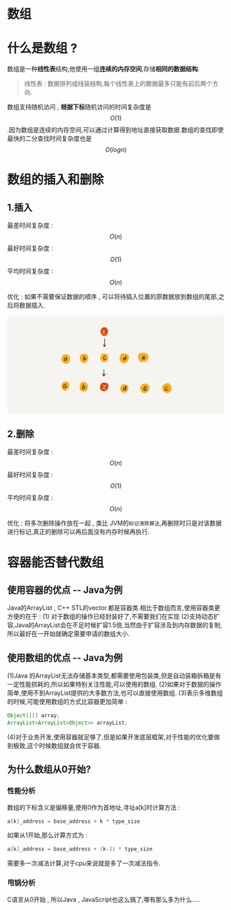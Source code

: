 # 数组



# 什么是数组 ? 

数组是一种**线性表**结构,他使用一组**连续的内存空间**,存储**相同的数据结构**.

> 线性表 : 数据排列成线装结构,每个线性表上的数据最多只能有前后两个方向.

数组支持随机访问 , **根据下标**随机访问的时间复杂度是$$O(1)$$.因为数组是连续的内存空间,可以通过计算得到地址直接获取数据.数组的查找即使最快的二分查找时间复杂度也是$$O(logn)$$

# 数组的插入和删除
## 1.插入
最差时间复杂度 : $$O(n)$$
最好时间复杂度 : $$O(1)$$
平均时间复杂度 : $$O(n)$$

优化 : 如果不需要保证数据的顺序 , 可以将待插入位置的原数据放到数组的尾部,之后将数据插入.

 ![img](../resources/数据结构/array_insert.jpg) 

## 2.删除

最差时间复杂度 : $$O(n)$$
最好时间复杂度 : $$O(1)$$
平均时间复杂度 : $$O(n)$$

优化 : 将多次删除操作放在一起 , 类比 JVM的`标记清除算法`,再删除时只是对该数据进行标记,真正的删除可以再后面没有内存时候再执行.

# 容器能否替代数组

## 使用容器的优点 -- Java为例
Java的ArrayList , C++ STL的vector.都是容器类.相比于数组而言,使用容器类更方便的在于 : 
(1) 对于数组的操作已经封装好了,不需要我们在实现
(2)支持动态扩容,Java的ArrayList会在不足时候扩容1.5倍,当然由于扩容涉及到内存数据的复制,所以最好在一开始就确定需要申请的数组大小.
## 使用数组的优点 -- Java为例
(1)Java 的ArrayList无法存储基本类型,都需要使用包装类,但是自动装箱拆箱是有一定性能损耗的,所以如果特别关注性能,可以使用的数组.
(2)如果对于数据的操作简单,使用不到ArrayList提供的大多数方法,也可以直接使用数组.
(3)表示多维数组的时候,可能使用数组的方式比容器更加简单 :
```java
Object[][] array;
ArrayList<ArrayList<Object>> arrayList;
```
(4)对于业务开发,使用容器就足够了,但是如果开发底层框架,对于性能的优化要做到极致,这个时候数组就会优于容器.

## 为什么数组从0开始?
### 性能分析
数组的下标含义是偏移量,使用0作为首地址,寻址a[k]时计算方法 : 
```c
a[k]_address = base_address + k * type_size
```
如果从1开始,那么计算方式为 : 

```c
a[k]_address = base_address + (k-1) * type_size
```

需要多一次减法计算,对于cpu来说就是多了一次减法指令.
### 甩锅分析
C语言从0开始 , 所以Java , JavaScript也这么搞了,哪有那么多为什么.....
